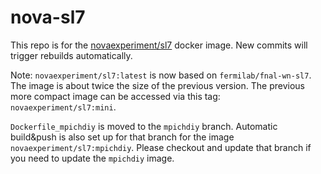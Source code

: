 # nova-sl7

This repo is for the [novaexperiment/sl7](https://hub.docker.com/r/novaexperiment/sl7) docker image. New commits will trigger rebuilds automatically.


Note: `novaexperiment/sl7:latest` is now based on `fermilab/fnal-wn-sl7`. The image is about twice the size of the previous version. The previous more compact image can be accessed via this tag: `novaexperiment/sl7:mini`.

`Dockerfile_mpichdiy` is moved to the `mpichdiy` branch. Automatic build&push is also set up for that branch for the image `novaexperiment/sl7:mpichdiy`. Please checkout and update that branch if you need to update the `mpichdiy` image.
